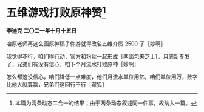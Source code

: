 # 五维游戏打败原神赞[^1]
**李迪克	二〇二一年十月十五日**

哈原老师再这么画原神稿子你游就得改名五维介质 2500 了［妙啊］

我觉得不行，咱们得行动，官方和粉丝一起形成［两面包夹芝士］，月底新专发了，兄弟们有没有信心，咱下个月流水打败原神［妙啊］

怎么都这没信心，咱们降低一点难度，他们月流水单位用亿，咱们单位用万，数字比他大就算赢，兄弟们这回行不行［藏狐］

[^1]: 本篇为两条动态二合一的结果；由于两条动态叙述同一件事，故纳入一篇。
